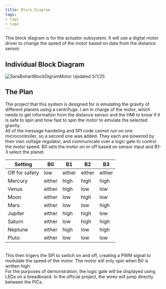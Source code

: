 ```yaml
---
title: Block Diagram
tags:
- tag1
- tag2
---
```

This block diagram is for the actuator subsystem. It will use a digital motor driver to change the speed of the motor based on data from the distance sensor.
## Individual Block Diagram
![SaraBohartBlockDigramMotor](https://github.com/user-attachments/assets/39dbad65-09cf-474b-b4d8-5e8a20ab6f98)
Updated 5/1/25
## The Plan
The project that this system is designed for is emulating the gravity of different planets using a centrifuge. I am in charge of the motor, which needs to get information from the distance sensor and the HMI to know if it is safe to spin and how fast to spin the motor to emulate the selected gravity. <br>
All of the message handeling and SPI code cannot run on one microcontroller, so a second one was added. They each are powered by their own voltage regulator, and communicate over a logic gate to control the motor speed. B0 sets the motor on or off based on sensor input and B1-3 select the planet. <br>

|Setting|B0|B1|B2|B3|
|-------|---|---|---|---|
|Off for safety|low|either|either|either|
|Mercury|either|high|high|high|
|Venus|either|high|low|low|
|Moon|either|low|high|low|
|Mars|either|low|low|high|
|Jupiter|either|high|high|low|
|Saturn|either|low|high|high|
|Neptune|either|high|low|high|
|Pluto|either|low|low|low|

<br>
This then trigers the SPI to switch on and off, creating a PWM signal to modulate the speed of the motor. The motor will only spin when B0 is written high. <br>
For the purposes of demonstration, the logic gate will be displayed using LEDs on a breadboard. In the official project, the wires will jump directly between the PICs.
